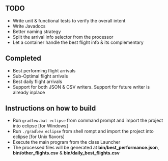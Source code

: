 ## TODO
- Write unit & functional tests to verify the overall intent
- Write Javadocs
- Better naming strategy
- Split the arrival info selector from the processor
- Let a container handle the best flight info & its complementary

## Completed
- Best performing flight arrivals
- Sub-Optimal flight arrivals
- Best daily flight arrivals
- Support for both JSON & CSV writers. Support for future writer is already inplace

## Instructions on how to build
- Run `gradlew.bat eclipse` from command prompt and import the project into eclipse [for Windows]
- Run `./gradlew eclipse` from shell rompt and import the project into eclipse [for Unix flavors]
- Execute the main program from the class Launcher
- The processed files will be generated at **bin/best_performance.json**, **bin/other_flights.csv** & **bin/daily_best_flights.csv**
